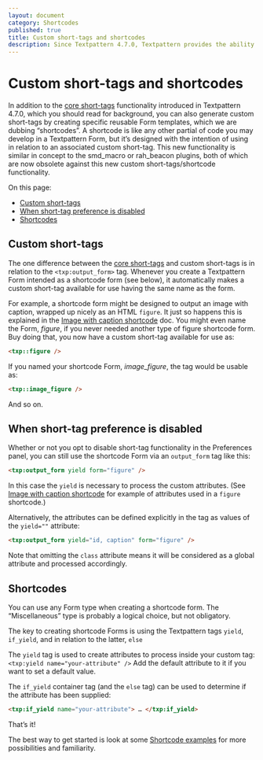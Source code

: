 ```yaml
---
layout: document
category: Shortcodes
published: true
title: Custom short-tags and shortcodes
description: Since Textpattern 4.7.0, Textpattern provides the ability to create custom tags associated with shortcodes. An extremely powerful feature that obviates the need for plugins like smd_macro and rah_beacon.
--- 
```


# Custom short-tags and shortcodes

In addition to the [core short-tags](https://docs.textpattern.io/tags/tag-basics/core-short-tags) functionality introduced in Textpattern 4.7.0, which you should read for background, you can also generate custom short-tags by creating specific reusable Form templates, which we are dubbing “shortcodes”. A shortcode is like any other partial of code you may develop in a Textpattern Form, but it’s designed with the intention of using in relation to an associated custom short-tag. This new functionality is similar in concept to the smd_macro or rah_beacon plugins, both of which are now obsolete against this new custom short-tags/shortcode functionality. 

On this page:

* [Custom short-tags](#custom-short-tags)
* [When short-tag preference is disabled](#when-short-tag-preference-is-disabled)
* [Shortcodes](#shortcodes)

## Custom short-tags

The one difference between the [core short-tags](https://docs.textpattern.io/tags/tag-basics/core-short-tags) and custom short-tags is in relation to the `<txp:output_form>` tag. Whenever you create a Textpattern Form intended as a shortcode form (see below), it automatically makes a custom short-tag available for use having the same name as the form.

For example, a shortcode form might be designed to output an image with caption, wrapped up nicely as an HTML `figure`. It just so happens this is explained in the [Image with caption shortcode](image-with-caption-shortcode) doc. You might even name the Form, _figure_, if you never needed another type of figure shortcode form. Buy doing that, you now have a custom short-tag available for use as:

~~~ html
<txp::figure />
~~~

If you named your shortcode Form, _image_figure_, the tag would be usable as:

~~~ html
<txp::image_figure />
~~~

And so on.

## When short-tag preference is disabled

Whether or not you opt to disable short-tag functionality in the Preferences panel, you can still use the shortcode Form via an `output_form` tag like this:

~~~ html
<txp:output_form yield form="figure" />
~~~

In this case the `yield` is necessary to process the custom attributes. (See [Image with caption shortcode](image-with-caption-shortcode) for example of attributes used in a `figure` shortcode.)

Alternatively, the attributes can be defined explicitly in the tag as values of the `yield=""` attribute: 

~~~ html
<txp:output_form yield="id, caption" form="figure" />
~~~

Note that omitting the `class` attribute means it will be considered as a global attribute and processed accordingly.

## Shortcodes

You can use any Form type when creating a shortcode form. The “Miscellaneous” type is probably a logical choice, but not obligatory.

The key to creating shortcode Forms is using the Textpattern tags `yield`, `if_yield`, and in relation to the latter, `else`

The `yield` tag is used to create attributes to process inside  your custom tag: `<txp:yield name="your-attribute" />` Add the default attribute to it if you want to set a default value.

The `if_yield` container tag (and the `else` tag) can be used to determine if the attribute has been supplied:

~~~ html
<txp:if_yield name="your-attribute"> … </txp:if_yield>
~~~

That’s it!

The best way to get started is look at some [Shortcode examples](https://docs.textpattern.io/tags/shortcodes/) for more possibilities and familiarity.
